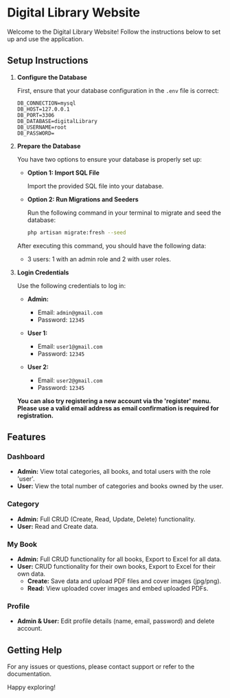 # Digital Library Website

Welcome to the Digital Library Website! Follow the instructions below to set up and use the application.

## Setup Instructions

1. **Configure the Database**

   First, ensure that your database configuration in the `.env` file is correct:

   ```env
   DB_CONNECTION=mysql
   DB_HOST=127.0.0.1
   DB_PORT=3306
   DB_DATABASE=digitalLibrary
   DB_USERNAME=root
   DB_PASSWORD=
   ```

2. **Prepare the Database**

   You have two options to ensure your database is properly set up:

   - **Option 1: Import SQL File**

     Import the provided SQL file into your database.

   - **Option 2: Run Migrations and Seeders**

     Run the following command in your terminal to migrate and seed the database:

     ```bash
     php artisan migrate:fresh --seed
     ```

   After executing this command, you should have the following data:
   - 3 users: 1 with an admin role and 2 with user roles.

3. **Login Credentials**

   Use the following credentials to log in:

   - **Admin:**
     - Email: `admin@gmail.com`
     - Password: `12345`

   - **User 1:**
     - Email: `user1@gmail.com`
     - Password: `12345`

   - **User 2:**
     - Email: `user2@gmail.com`
     - Password: `12345`

   **You can also try registering a new account via the 'register' menu. Please use a valid email address as email confirmation is required for registration.**

## Features

### Dashboard
- **Admin:** View total categories, all books, and total users with the role 'user'.
- **User:** View the total number of categories and books owned by the user.

### Category
- **Admin:** Full CRUD (Create, Read, Update, Delete) functionality.
- **User:** Read and Create data.

### My Book
- **Admin:** Full CRUD functionality for all books, Export to Excel for all data.
- **User:** CRUD functionality for their own books, Export to Excel for their own data.
  - **Create:** Save data and upload PDF files and cover images (jpg/png).
  - **Read:** View uploaded cover images and embed uploaded PDFs.

### Profile
- **Admin & User:** Edit profile details (name, email, password) and delete account.

## Getting Help

For any issues or questions, please contact support or refer to the documentation.

Happy exploring!